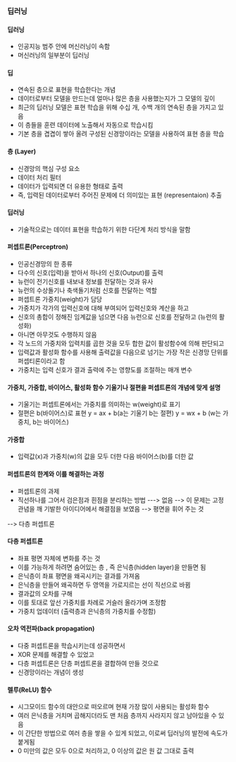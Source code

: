 ### 딥러닝



#### 딥러닝

- 인공지능 범주 안에 머신러닝이 속함
- 머신러닝의 일부분이 딥러닝



#### 딥

- 연속된 층으로 표현을 학습한다는 개념
- 데이터로부터 모델을 만드는데 얼마나 많은 층을 사용했는지가 그 모델의 깊이
- 최근의 딥러닝 모델은 표현 학습을 위해 수십 개, 수백 개의 연속된 층을 가지고 있음
- 이 층들을 훈련 데이터에 노출해서 자동으로 학습시킴
- 기본 층을 겹겹이 쌓아 올려 구성된 신경망이라는 모델을 사용하여 표현 층을 학습



#### 층 (Layer)

- 신경망의 핵심 구성 요소
- 데이터 처리 필터
- 데이터가 입력되면 더 유용한 형태로 출력
- 즉, 입력된 데이터로부터 주어진 문제에 더 의미있는 표현 (representaion) 추출



#### 딥러닝

- 기술적으로는 데이터 표현을 학습하기 위한 다단계 처리 방식을 말함



#### 퍼셉트론(Perceptron)

- 인공신경망의 한 종류
- 다수의 신호(입력)을 받아서 하나의 신호(Output)를 출력
- 뉴런이 전기신호를 내보내 정보를 전달하는 것과 유사
- 뉴런의 수상돌기나 축색돌기처럼 신호를 전달하는 역할
- 퍼셉트론 가중치(weight)가 담당
- 가중치가 각가의 입력신호에 대해 부여되어 입력신호와 계산을 하고
- 신호의 총합이 정해진 임계값을 넘으면 다음 뉴런으로 신호를 전달하고 (뉴런의 활성화)
- 아니면 아무것도 수행하지 않음
- 각 노드의 가중치와 입력치를 곱한 것을 모두 합한 값이 활성함수에 의해 판단되고
- 입력값과 활성화 함수를 사용해 출력값을 다음으로 넘기는 가장 작은 신경망 단위를 퍼셉티론이라고 함
- 가중치는 입력 신호가 결과 출력에 주는 영향도를 조절하는 매개 변수



#### 가중치, 가중합, 바이어스, 활성화 함수 기울기나 절편을 퍼셉트론의 개념에 맞게 설명

- 기울기는 퍼셉트론에서는 가중치를 의미하는 w(weight)로 표기
- 절편은 b(바이어스)로 표현 y = ax + b(a는 기울기 b는 절편) y = wx + b (w는 가중치, b는 바이어스)



#### 가중합

- 입력값(x)과 가중치(w)의 값을 모두 더한 다음 바이어스(b)를 더한 값



#### 퍼셉트론의 한계와 이를 해결하는 과정

- 퍼셉트론의 과제
- 직선하나를 그어서 검은점과 흰점을 분리하는 방법 ---> 없음
--> 이 문제는 고정관념을 깨 기발한 아이디어에서 해결점을 보였음
--> 평면을 휘어 주는 것

--> 다층 퍼셉트론



#### 다층 퍼셉트론

- 좌표 평면 자체에 변화를 주는 것
- 이를 가능하게 하려면 숨어있는 층 , 즉 은닉층(hidden layer)을 만들면 됨
- 은닉층이 좌표 평면을 왜곡시키는 결과를 가져옴
- 은닉층을 만들어 왜곡하면 두 영역을 가로지르는 선이 직선으로 바뀜
- 결과값의 오차를 구해
- 이를 토대로 앞선 가중치를 차례로 거슬러 올라가며 조정함
- 가중치 업데이터 (출력층과 은닉층의 가중치를 수정함)



#### 오차 역전파(back propagation)

- 다중 퍼셉트론을 학습시키는데 성공하면서
- XOR 문제를 해결할 수 있었고
- 다층 퍼셉트론은 단층 퍼셉트론을 결합하여 만들 것으로
- 신경망이라는 개념이 생성



#### 렐루(ReLU) 함수

- 시그모이드 함수의 대안으로 떠오르며 현재 가장 많이 사용되는 활성화 함수
- 여러 은닉층을 거치며 곱해지더라도 맨 처음 층까지 사라지지 않고 남아있을 수 있음
- 이 간단한 방법으로 여러 층을 쌓을 수 있게 되었고, 이로써 딥러닝의 발전에 속도가 붙게됨
- 0 미만의 값은 모두 0으로 처리하고, 0 이상의 값은 원 값 그대로 출력
